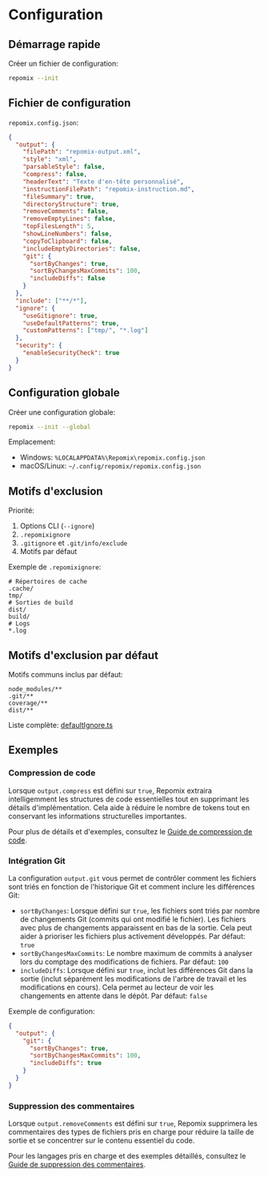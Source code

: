 # Configuration

## Démarrage rapide

Créer un fichier de configuration:
```bash
repomix --init
```

## Fichier de configuration

`repomix.config.json`:
```json
{
  "output": {
    "filePath": "repomix-output.xml",
    "style": "xml",
    "parsableStyle": false,
    "compress": false,
    "headerText": "Texte d'en-tête personnalisé",
    "instructionFilePath": "repomix-instruction.md",
    "fileSummary": true,
    "directoryStructure": true,
    "removeComments": false,
    "removeEmptyLines": false,
    "topFilesLength": 5,
    "showLineNumbers": false,
    "copyToClipboard": false,
    "includeEmptyDirectories": false,
    "git": {
      "sortByChanges": true,
      "sortByChangesMaxCommits": 100,
      "includeDiffs": false
    }
  },
  "include": ["**/*"],
  "ignore": {
    "useGitignore": true,
    "useDefaultPatterns": true,
    "customPatterns": ["tmp/", "*.log"]
  },
  "security": {
    "enableSecurityCheck": true
  }
}
```

## Configuration globale

Créer une configuration globale:
```bash
repomix --init --global
```

Emplacement:
- Windows: `%LOCALAPPDATA%\Repomix\repomix.config.json`
- macOS/Linux: `~/.config/repomix/repomix.config.json`

## Motifs d'exclusion

Priorité:
1. Options CLI (`--ignore`)
2. `.repomixignore`
3. `.gitignore` et `.git/info/exclude`
4. Motifs par défaut

Exemple de `.repomixignore`:
```text
# Répertoires de cache
.cache/
tmp/
# Sorties de build
dist/
build/
# Logs
*.log
```

## Motifs d'exclusion par défaut

Motifs communs inclus par défaut:
```text
node_modules/**
.git/**
coverage/**
dist/**
```

Liste complète: [defaultIgnore.ts](https://github.com/yamadashy/repomix/blob/main/src/config/defaultIgnore.ts)

## Exemples

### Compression de code

Lorsque `output.compress` est défini sur `true`, Repomix extraira intelligemment les structures de code essentielles tout en supprimant les détails d'implémentation. Cela aide à réduire le nombre de tokens tout en conservant les informations structurelles importantes.

Pour plus de détails et d'exemples, consultez le [Guide de compression de code](code-compress).

### Intégration Git

La configuration `output.git` vous permet de contrôler comment les fichiers sont triés en fonction de l'historique Git et comment inclure les différences Git:
- `sortByChanges`: Lorsque défini sur `true`, les fichiers sont triés par nombre de changements Git (commits qui ont modifié le fichier). Les fichiers avec plus de changements apparaissent en bas de la sortie. Cela peut aider à prioriser les fichiers plus activement développés. Par défaut: `true`
- `sortByChangesMaxCommits`: Le nombre maximum de commits à analyser lors du comptage des modifications de fichiers. Par défaut: `100`
- `includeDiffs`: Lorsque défini sur `true`, inclut les différences Git dans la sortie (inclut séparément les modifications de l'arbre de travail et les modifications en cours). Cela permet au lecteur de voir les changements en attente dans le dépôt. Par défaut: `false`

Exemple de configuration:
```json
{
  "output": {
    "git": {
      "sortByChanges": true,
      "sortByChangesMaxCommits": 100,
      "includeDiffs": true
    }
  }
}
```

### Suppression des commentaires

Lorsque `output.removeComments` est défini sur `true`, Repomix supprimera les commentaires des types de fichiers pris en charge pour réduire la taille de sortie et se concentrer sur le contenu essentiel du code.

Pour les langages pris en charge et des exemples détaillés, consultez le [Guide de suppression des commentaires](comment-removal).
